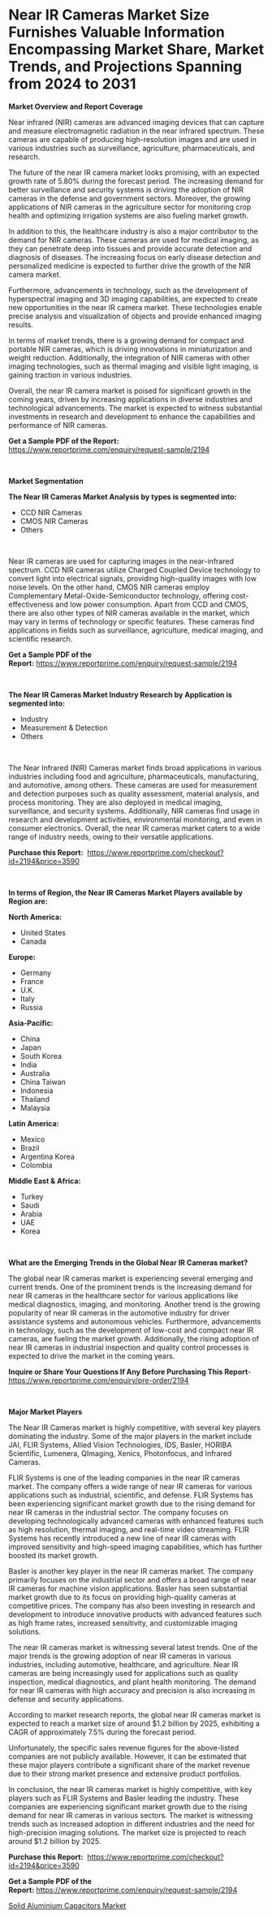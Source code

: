 <p><h1>Near IR Cameras Market Size Furnishes Valuable Information Encompassing Market Share, Market Trends, and Projections Spanning from 2024 to 2031</h1></p><p><strong>Market Overview and Report Coverage</strong></p>
<p><p>Near infrared (NIR) cameras are advanced imaging devices that can capture and measure electromagnetic radiation in the near infrared spectrum. These cameras are capable of producing high-resolution images and are used in various industries such as surveillance, agriculture, pharmaceuticals, and research.</p><p>The future of the near IR camera market looks promising, with an expected growth rate of 5.80% during the forecast period. The increasing demand for better surveillance and security systems is driving the adoption of NIR cameras in the defense and government sectors. Moreover, the growing applications of NIR cameras in the agriculture sector for monitoring crop health and optimizing irrigation systems are also fueling market growth.</p><p>In addition to this, the healthcare industry is also a major contributor to the demand for NIR cameras. These cameras are used for medical imaging, as they can penetrate deep into tissues and provide accurate detection and diagnosis of diseases. The increasing focus on early disease detection and personalized medicine is expected to further drive the growth of the NIR camera market.</p><p>Furthermore, advancements in technology, such as the development of hyperspectral imaging and 3D imaging capabilities, are expected to create new opportunities in the near IR camera market. These technologies enable precise analysis and visualization of objects and provide enhanced imaging results.</p><p>In terms of market trends, there is a growing demand for compact and portable NIR cameras, which is driving innovations in miniaturization and weight reduction. Additionally, the integration of NIR cameras with other imaging technologies, such as thermal imaging and visible light imaging, is gaining traction in various industries.</p><p>Overall, the near IR camera market is poised for significant growth in the coming years, driven by increasing applications in diverse industries and technological advancements. The market is expected to witness substantial investments in research and development to enhance the capabilities and performance of NIR cameras.</p></p>
<p><strong>Get a Sample PDF of the Report:</strong> <a href="https://www.reportprime.com/enquiry/request-sample/2194">https://www.reportprime.com/enquiry/request-sample/2194</a></p>
<p>&nbsp;</p>
<p><strong>Market Segmentation</strong></p>
<p><strong>The Near IR Cameras Market Analysis by types is segmented into:</strong></p>
<p><ul><li>CCD NIR Cameras</li><li>CMOS NIR Cameras</li><li>Others</li></ul></p>
<p>&nbsp;</p>
<p><p>Near IR cameras are used for capturing images in the near-infrared spectrum. CCD NIR cameras utilize Charged Coupled Device technology to convert light into electrical signals, providing high-quality images with low noise levels. On the other hand, CMOS NIR cameras employ Complementary Metal-Oxide-Semiconductor technology, offering cost-effectiveness and low power consumption. Apart from CCD and CMOS, there are also other types of NIR cameras available in the market, which may vary in terms of technology or specific features. These cameras find applications in fields such as surveillance, agriculture, medical imaging, and scientific research.</p></p>
<p><strong>Get a Sample PDF of the Report:</strong>&nbsp;<a href="https://www.reportprime.com/enquiry/request-sample/2194">https://www.reportprime.com/enquiry/request-sample/2194</a></p>
<p>&nbsp;</p>
<p><strong>The Near IR Cameras Market Industry Research by Application is segmented into:</strong></p>
<p><ul><li>Industry</li><li>Measurement & Detection</li><li>Others</li></ul></p>
<p>&nbsp;</p>
<p><p>The Near Infrared (NIR) Cameras market finds broad applications in various industries including food and agriculture, pharmaceuticals, manufacturing, and automotive, among others. These cameras are used for measurement and detection purposes such as quality assessment, material analysis, and process monitoring. They are also deployed in medical imaging, surveillance, and security systems. Additionally, NIR cameras find usage in research and development activities, environmental monitoring, and even in consumer electronics. Overall, the near IR cameras market caters to a wide range of industry needs, owing to their versatile applications.</p></p>
<p><strong>Purchase this Report:</strong>&nbsp; <a href="https://www.reportprime.com/checkout?id=2194&price=3590">https://www.reportprime.com/checkout?id=2194&price=3590</a></p>
<p>&nbsp;</p>
<p><strong>In terms of Region, the Near IR Cameras Market Players available by Region are:</strong></p>
<p>
    <p> <strong> North America: </strong>
        <ul>
            <li>United States</li>
            <li>Canada</li>
        </ul>
        </p> 
    <p> <strong> Europe: </strong>
        <ul>
            <li>Germany</li>
            <li>France</li>
            <li>U.K.</li>
            <li>Italy</li>
            <li>Russia</li>
        </ul>
        </p> 
    <p> <strong> Asia-Pacific: </strong>
        <ul>
            <li>China</li>
            <li>Japan</li>
            <li>South Korea</li>
            <li>India</li>
            <li>Australia</li>
            <li>China Taiwan</li>
            <li>Indonesia</li>
            <li>Thailand</li>
            <li>Malaysia</li>
        </ul>
        </p> 
    <p> <strong> Latin America: </strong>
        <ul>
            <li>Mexico</li>
            <li>Brazil</li>
            <li>Argentina Korea</li>
            <li>Colombia</li>
        </ul>
        </p> 
    <p> <strong> Middle East & Africa: </strong>
        <ul>
            <li>Turkey</li>
            <li>Saudi</li>
            <li>Arabia</li>
            <li>UAE</li>
            <li>Korea</li>
        </ul>
    </p>
    </p>
<p>&nbsp;</p>
<p><strong>What are the Emerging Trends in the Global Near IR Cameras market?</strong></p>
<p><p>The global near IR cameras market is experiencing several emerging and current trends. One of the prominent trends is the increasing demand for near IR cameras in the healthcare sector for various applications like medical diagnostics, imaging, and monitoring. Another trend is the growing popularity of near IR cameras in the automotive industry for driver assistance systems and autonomous vehicles. Furthermore, advancements in technology, such as the development of low-cost and compact near IR cameras, are fueling the market growth. Additionally, the rising adoption of near IR cameras in industrial inspection and quality control processes is expected to drive the market in the coming years.</p></p>
<p><strong>Inquire or Share Your Questions If Any Before Purchasing This Report</strong>- <a href="https://www.reportprime.com/enquiry/pre-order/2194">https://www.reportprime.com/enquiry/pre-order/2194</a></p>
<p>&nbsp;</p>
<p><strong>Major Market Players</strong></p>
<p><p>The Near IR Cameras market is highly competitive, with several key players dominating the industry. Some of the major players in the market include JAI, FLIR Systems, Allied Vision Technologies, IDS, Basler, HORIBA Scientific, Lumenera, QImaging, Xenics, Photonfocus, and Infrared Cameras.</p><p>FLIR Systems is one of the leading companies in the near IR cameras market. The company offers a wide range of near IR cameras for various applications such as industrial, scientific, and defense. FLIR Systems has been experiencing significant market growth due to the rising demand for near IR cameras in the industrial sector. The company focuses on developing technologically advanced cameras with enhanced features such as high resolution, thermal imaging, and real-time video streaming. FLIR Systems has recently introduced a new line of near IR cameras with improved sensitivity and high-speed imaging capabilities, which has further boosted its market growth.</p><p>Basler is another key player in the near IR cameras market. The company primarily focuses on the industrial sector and offers a broad range of near IR cameras for machine vision applications. Basler has seen substantial market growth due to its focus on providing high-quality cameras at competitive prices. The company has also been investing in research and development to introduce innovative products with advanced features such as high frame rates, increased sensitivity, and customizable imaging solutions.</p><p>The near IR cameras market is witnessing several latest trends. One of the major trends is the growing adoption of near IR cameras in various industries, including automotive, healthcare, and agriculture. Near IR cameras are being increasingly used for applications such as quality inspection, medical diagnostics, and plant health monitoring. The demand for near IR cameras with high accuracy and precision is also increasing in defense and security applications.</p><p>According to market research reports, the global near IR cameras market is expected to reach a market size of around $1.2 billion by 2025, exhibiting a CAGR of approximately 7.5% during the forecast period.</p><p>Unfortunately, the specific sales revenue figures for the above-listed companies are not publicly available. However, it can be estimated that these major players contribute a significant share of the market revenue due to their strong market presence and extensive product portfolios.</p><p>In conclusion, the near IR cameras market is highly competitive, with key players such as FLIR Systems and Basler leading the industry. These companies are experiencing significant market growth due to the rising demand for near IR cameras in various sectors. The market is witnessing trends such as increased adoption in different industries and the need for high-precision imaging solutions. The market size is projected to reach around $1.2 billion by 2025.</p></p>
<p><strong>Purchase this Report:</strong>&nbsp;&nbsp;<a href="https://www.reportprime.com/checkout?id=2194&price=3590">https://www.reportprime.com/checkout?id=2194&price=3590</a></p>
<p></p>
<p><strong>Get a Sample PDF of the Report:</strong>&nbsp;<a href="https://www.reportprime.com/enquiry/request-sample/2194">https://www.reportprime.com/enquiry/request-sample/2194</a></p>
<p><p><a href="https://github.com/RichRobinson5/Market-Research-Report-List-3/blob/main/solid-aluminium-capacitors-market.md">Solid Aluminium Capacitors Market</a></p></p>